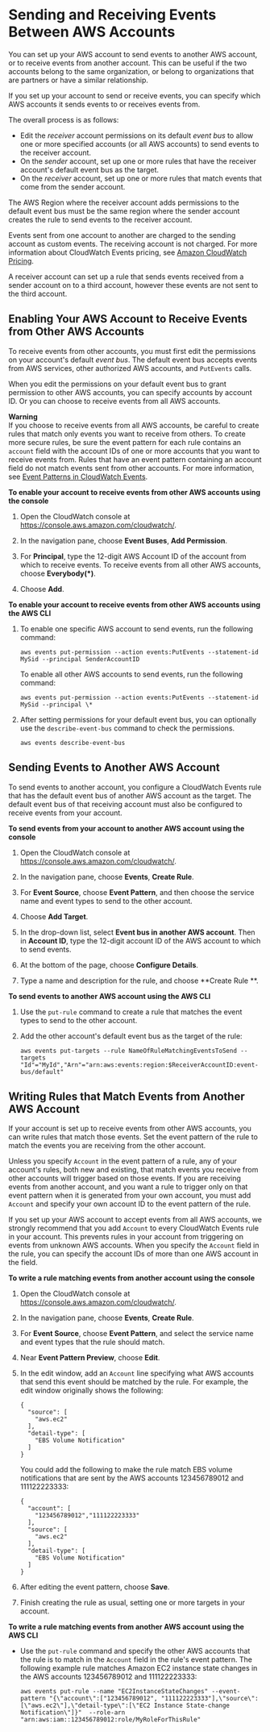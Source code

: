 # Sending and Receiving Events Between AWS Accounts<a name="CloudWatchEvents-CrossAccountEventDelivery"></a>

You can set up your AWS account to send events to another AWS account, or to receive events from another account\. This can be useful if the two accounts belong to the same organization, or belong to organizations that are partners or have a similar relationship\.

If you set up your account to send or receive events, you can specify which AWS accounts it sends events to or receives events from\.

The overall process is as follows:
+ Edit the *receiver* account permissions on its default *event bus* to allow one or more specified accounts \(or all AWS accounts\) to send events to the receiver account\.
+ On the *sender* account, set up one or more rules that have the receiver account's default event bus as the target\.
+ On the *receiver* account, set up one or more rules that match events that come from the sender account\.

The AWS Region where the receiver account adds permissions to the default event bus must be the same region where the sender account creates the rule to send events to the receiver account\.

Events sent from one account to another are charged to the sending account as custom events\. The receiving account is not charged\. For more information about CloudWatch Events pricing, see [Amazon CloudWatch Pricing](https://aws.amazon.com/cloudwatch/pricing/)\.

 A receiver account can set up a rule that sends events received from a sender account on to a third account, however these events are not sent to the third account\.

## Enabling Your AWS Account to Receive Events from Other AWS Accounts<a name="ReceivingEventsFromAnotherAccount"></a>

To receive events from other accounts, you must first edit the permissions on your account's default *event bus*\. The default event bus accepts events from AWS services, other authorized AWS accounts, and `PutEvents` calls\.

When you edit the permissions on your default event bus to grant permission to other AWS accounts, you can specify accounts by account ID\. Or you can choose to receive events from all AWS accounts\.

**Warning**  
If you choose to receive events from all AWS accounts, be careful to create rules that match only events you want to receive from others\. To create more secure rules, be sure the event pattern for each rule contains an `account` field with the account IDs of one or more accounts that you want to receive events from\. Rules that have an event pattern containing an account field do not match events sent from other accounts\. For more information, see [Event Patterns in CloudWatch Events](CloudWatchEventsandEventPatterns.md)\.

**To enable your account to receive events from other AWS accounts using the console**

1. Open the CloudWatch console at [https://console\.aws\.amazon\.com/cloudwatch/](https://console.aws.amazon.com/cloudwatch/)\.

1. In the navigation pane, choose **Event Buses**, **Add Permission**\.

1. For **Principal**, type the 12\-digit AWS Account ID of the account from which to receive events\. To receive events from all other AWS accounts, choose **Everybody\(\*\)**\.

1. Choose **Add**\.

**To enable your account to receive events from other AWS accounts using the AWS CLI**

1. To enable one specific AWS account to send events, run the following command:

   ```
   aws events put-permission --action events:PutEvents --statement-id MySid --principal SenderAccountID
   ```

   To enable all other AWS accounts to send events, run the following command:

   ```
   aws events put-permission --action events:PutEvents --statement-id MySid --principal \*
   ```

1. After setting permissions for your default event bus, you can optionally use the `describe-event-bus` command to check the permissions\.

   ```
   aws events describe-event-bus
   ```

## Sending Events to Another AWS Account<a name="SendingEventsToAnotherAccount"></a>

To send events to another account, you configure a CloudWatch Events rule that has the default event bus of another AWS account as the target\. The default event bus of that receiving account must also be configured to receive events from your account\.

**To send events from your account to another AWS account using the console**

1. Open the CloudWatch console at [https://console\.aws\.amazon\.com/cloudwatch/](https://console.aws.amazon.com/cloudwatch/)\.

1. In the navigation pane, choose **Events**, **Create Rule**\.

1. For **Event Source**, choose **Event Pattern**, and then choose the service name and event types to send to the other account\.

1. Choose **Add Target**\.

1. In the drop\-down list, select **Event bus in another AWS account**\. Then in **Account ID**, type the 12\-digit account ID of the AWS account to which to send events\.

1. At the bottom of the page, choose **Configure Details**\.

1. Type a name and description for the rule, and choose **Create Rule **\.

**To send events to another AWS account using the AWS CLI**

1. Use the `put-rule` command to create a rule that matches the event types to send to the other account\.

1. Add the other account's default event bus as the target of the rule:

   ```
   aws events put-targets --rule NameOfRuleMatchingEventsToSend --targets "Id"="MyId","Arn"="arn:aws:events:region:$ReceiverAccountID:event-bus/default"
   ```

## Writing Rules that Match Events from Another AWS Account<a name="WritingRulesThatMatchEventsFromAnotherAccount"></a>

If your account is set up to receive events from other AWS accounts, you can write rules that match those events\. Set the event pattern of the rule to match the events you are receiving from the other account\.

Unless you specify `Account` in the event pattern of a rule, any of your account's rules, both new and existing, that match events you receive from other accounts will trigger based on those events\. If you are receiving events from another account, and you want a rule to trigger only on that event pattern when it is generated from your own account, you must add `Account` and specify your own account ID to the event pattern of the rule\.

If you set up your AWS account to accept events from all AWS accounts, we strongly recommend that you add `Account` to every CloudWatch Events rule in your account\. This prevents rules in your account from triggering on events from unknown AWS accounts\. When you specify the `Account` field in the rule, you can specify the account IDs of more than one AWS account in the field\.

**To write a rule matching events from another account using the console**

1. Open the CloudWatch console at [https://console\.aws\.amazon\.com/cloudwatch/](https://console.aws.amazon.com/cloudwatch/)\.

1. In the navigation pane, choose **Events**, **Create Rule**\.

1. For **Event Source**, choose **Event Pattern**, and select the service name and event types that the rule should match\.

1. Near **Event Pattern Preview**, choose **Edit**\.

1. In the edit window, add an `Account` line specifying what AWS accounts that send this event should be matched by the rule\. For example, the edit window originally shows the following:

   ```
   {
     "source": [
       "aws.ec2"
     ],
     "detail-type": [
       "EBS Volume Notification"
     ]
   }
   ```

   You could add the following to make the rule match EBS volume notifications that are sent by the AWS accounts 123456789012 and 111122223333:

   ```
   {
     "account": [
       "123456789012","111122223333"
     ],
     "source": [
       "aws.ec2"
     ],
     "detail-type": [
       "EBS Volume Notification"
     ]
   }
   ```

1. After editing the event pattern, choose **Save**\. 

1. Finish creating the rule as usual, setting one or more targets in your account\.

**To write a rule matching events from another AWS account using the AWS CLI**
+ Use the `put-rule` command and specify the other AWS accounts that the rule is to match in the `Account` field in the rule's event pattern\. The following example rule matches Amazon EC2 instance state changes in the AWS accounts 123456789012 and 111122223333:

  ```
  aws events put-rule --name "EC2InstanceStateChanges" --event-pattern "{\"account\":["123456789012", "111122223333"],\"source\":[\"aws.ec2\"],\"detail-type\":[\"EC2 Instance State-change Notification\"]}"  --role-arn "arn:aws:iam::123456789012:role/MyRoleForThisRule"
  ```